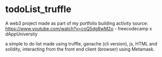 # todoList_truffle
A web3 project made as part of my portfolio building activity
source: https://www.youtube.com/watch?v=coQ5dg8wM2o - freecodecamp x dAppUniversity

a simple to do list made using truffle, ganache (cli version), js, HTML and solidity, interacting from the front end client (browser) using Metamask.
